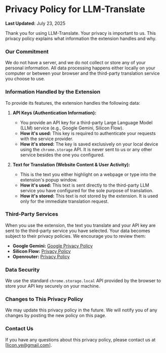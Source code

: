 # Privacy Policy for LLM-Translate

**Last Updated:** July 23, 2025

Thank you for using LLM-Translate. Your privacy is important to us. This privacy policy explains what information the extension handles and why.

### Our Commitment

We do not have a server, and we do not collect or store any of your personal information. All data processing happens either locally on your computer or between your browser and the third-party translation service you choose to use.

### Information Handled by the Extension

To provide its features, the extension handles the following data:

1.  **API Keys (Authentication Information):**
    *   You provide an API key for a third-party Large Language Model (LLM) service (e.g., Google Gemini, Silicon Flow).
    *   **How it's used:** This key is required to authenticate your requests with the service provider.
    *   **How it's stored:** The key is saved exclusively on your local device using the `chrome.storage` API. It is never sent to us or any other service besides the one you configured.

2.  **Text for Translation (Website Content & User Activity):**
    *   This is the text you either highlight on a webpage or type into the extension's popup window.
    *   **How it's used:** This text is sent directly to the third-party LLM service you have configured for the sole purpose of translation.
    *   **How it's stored:** This text is not stored by the extension. It is used only for the immediate translation request.

### Third-Party Services

When you use the extension, the text you translate and your API key are sent to the third-party service you have selected. Your data becomes subject to their privacy policies. We encourage you to review them:

*   **Google Gemini:** [Google Privacy Policy](https://policies.google.com/privacy)
*   **Silicon Flow:** [Privacy Policy](https://docs.siliconflow.cn/en/legals/privacy-policy)
*   **Openrouter:** [Privacy Policy](https://openrouter.ai/privacy)

### Data Security

We use the standard `chrome.storage.local` API provided by the browser to store your API key securely on your machine.

### Changes to This Privacy Policy

We may update this privacy policy in the future. We will notify you of any changes by posting the new policy on this page.

### Contact Us

If you have any questions about this privacy policy, please contact us at [licon.ye@gmail.com].
